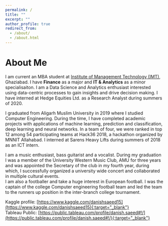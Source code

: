 ```yaml
---
permalink: /
title: ""
excerpt: ""
author_profile: true
redirect_from:
  - /about/
  - /about.html
---
```

<style>
header {display: none;}
.page__title {display: none;}
</style>
<title>Danish Saeed</title>

# About Me

I am current an MBA student at [Institute of Management Technology (IMT)](https://www.imt.edu/), Ghaziabad. I have **Finance** as a major and **IT & Analytics** as a minor specialisaiton. I am a Data Science and Analytics enthusiast interested using data-centric processes to gain insights and drive decision making. I have interned at Hedge Equities Ltd. as a Research Analyst during summers of 2020.

I graduated from Aligarh Muslim University in 2019 where I studied Computer Engineering. During the time, I have completed academic projects with applications of machine learning, prediction and classification, deep learning and neural networks. In a team of four, we were ranked in top 12 among 54 participating teams at Hack36 2018, a hackathon organized by MNNIT Allahabad. I interned at Sarens Heavy Lifts during summers of 2018 as an ICT intern.

I am a music enthusiast, bass guitarist and a vocalist. During my graduation I was a member of the University Western Music Club, AMU for three years and was appointed the Secretary of the club in my fourth year, during which, I successfully organized a university wide concert and collaborated in multiple cultural events.<br/>
I am also a footballer and take a huge interest in European football. I was the captain of the college Computer engineering football team and led the team to the runners up position in the inter-branch college tournament.

Kaggle profile: [https://www.kaggle.com/danishsaeed15](https://www.kaggle.com/danishsaeed15){:target="_blank"} <br/>
Tableau Public: [https://public.tableau.com/profile/danish.saeed#!/](https://public.tableau.com/profile/danish.saeed#!/){:target="_blank"}
